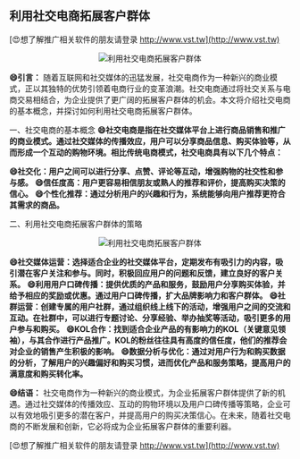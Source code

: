## **利用社交电商拓展客户群体**

[😍想了解推广相关软件的朋友请登录 http://www.vst.tw](http://www.vst.tw)

 <center><img src="https://vst.tw/MP4/tuiguang/png/4.png" alt="利用社交电商拓展客户群体"></center>

**😄引言：**
随着互联网和社交媒体的迅猛发展，社交电商作为一种新兴的商业模式，正以其独特的优势引领着电商行业的变革浪潮。社交电商通过将社交关系与电商交易相结合，为企业提供了更广阔的拓展客户群体的机会。本文将介绍社交电商的基本概念，并探讨如何利用社交电商拓展客户群体。

一、社交电商的基本概念
**😄社交电商是指在社交媒体平台上进行商品销售和推广的商业模式。通过社交媒体的传播效应，用户可以分享商品信息、购买体验等，从而形成一个互动的购物环境。相比传统电商模式，社交电商具有以下几个特点：**

**😄社交化：用户之间可以进行分享、点赞、评论等互动，增强购物的社交性和参与感。**
**😄信任度高：用户更容易相信朋友或熟人的推荐和评价，提高购买决策的信心。**
**😄个性化推荐：通过分析用户的兴趣和行为，系统能够向用户推荐更符合其需求的商品。**

二、利用社交电商拓展客户群体的策略

 <center><img src="https://vst.tw/MP4/tuiguang/png/8.png" alt="利用社交电商拓展客户群体"></center>

**😄社交媒体运营：选择适合企业的社交媒体平台，定期发布有吸引力的内容，吸引潜在客户关注和参与。同时，积极回应用户的问题和反馈，建立良好的客户关系。**
**😄利用用户口碑传播：提供优质的产品和服务，鼓励用户分享购买体验，并给予相应的奖励或优惠。通过用户口碑传播，扩大品牌影响力和客户群体。**
**😄社群运营：创建专属的用户社群，通过组织线上线下的活动，增强用户之间的交流和互动。在社群中，可以进行专题讨论、分享经验、举办抽奖等活动，吸引更多的用户参与和购买。**
**😄KOL合作：找到适合企业产品的有影响力的KOL（关键意见领袖），与其合作进行产品推广。KOL的粉丝往往具有高度的信任度，他们的推荐会对企业的销售产生积极的影响。**
**😄数据分析与优化：通过对用户行为和购买数据的分析，了解用户的兴趣偏好和购买习惯，进而优化产品和服务策略，提高用户的满意度和购买转化率。**

**😄结语：**
社交电商作为一种新兴的商业模式，为企业拓展客户群体提供了新的机遇。通过社交媒体的传播效应、互动的购物环境以及用户口碑传播等策略，企业可以有效地吸引更多的潜在客户，并提高用户的购买决策信心。在未来，随着社交电商的不断发展和创新，它必将成为企业拓展客户群体的重要利器。

[😍想了解推广相关软件的朋友请登录 http://www.vst.tw](http://www.vst.tw)



